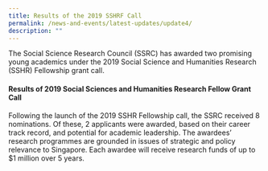 ```yaml
---
title: Results of the 2019 SSHRF Call
permalink: /news-and-events/latest-updates/update4/
description: ""
---
```



The Social Science Research Council (SSRC) has awarded two promising young academics under the 2019 Social Science and Humanities Research (SSHR) Fellowship grant call.

#### **Results of 2019 Social Sciences and Humanities Research Fellow Grant Call**
Following the launch of the 2019 SSHR Fellowship call, the SSRC received 8 nominations. Of these, 2 applicants were awarded, based on their career track record, and potential for academic leadership. The awardees’ research programmes are grounded in issues of strategic and policy relevance to Singapore. Each awardee will receive research funds of up to $1 million over 5 years.
